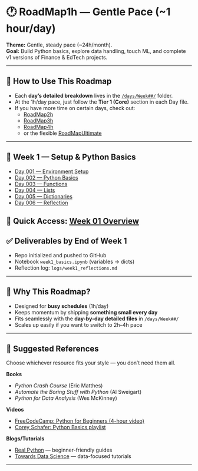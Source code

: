 # 🕐 RoadMap1h — Gentle Pace (~1 hour/day)

**Theme:** Gentle, steady pace (~24h/month).  
**Goal:** Build Python basics, explore data handling, touch ML, and complete v1 versions of Finance & EdTech projects.  

---

## 🧭 How to Use This Roadmap

- Each **day’s detailed breakdown** lives in the [`/days/Week##/`](./days) folder.  
- At the 1h/day pace, just follow the **Tier 1 (Core)** section in each Day file.  
- If you have more time on certain days, check out:  
  - [RoadMap2h](./RoadMap2h.md)  
  - [RoadMap3h](./RoadMap3h.md)  
  - [RoadMap4h](./RoadMap4h.md)  
  - or the flexible [RoadMapUltimate](./RoadMapUltimate.md)  

---

## 📅 Week 1 — Setup & Python Basics

- [Day 001 — Environment Setup](./days/Week01/Day001-Setup.md)  
- [Day 002 — Python Basics](./days/Week01/Day002-Python-Basics.md)  
- [Day 003 — Functions](./days/Week01/Day003-Functions.md)  
- [Day 004 — Lists](./days/Week01/Day004-Lists.md)  
- [Day 005 — Dictionaries](./days/Week01/Day005-Dictionaries.md)  
- [Day 006 — Reflection](./days/Week01/Day006-Reflection.md)  

📌 **Quick Access:** [Week 01 Overview](./days/Week01/README.md)
---

## ✅ Deliverables by End of Week 1

- Repo initialized and pushed to GitHub  
- Notebook `week1_basics.ipynb` (variables → dicts)  
- Reflection log: `logs/week1_reflections.md`  

---

## 🎯 Why This Roadmap?

- Designed for **busy schedules** (1h/day)  
- Keeps momentum by shipping **something small every day**  
- Fits seamlessly with the **day-by-day detailed files** in `/days/Week##/`  
- Scales up easily if you want to switch to 2h–4h pace  

---

## 📖 Suggested References

Choose whichever resource fits your style — you don’t need them all.  

**Books**  
- *Python Crash Course* (Eric Matthes)  
- *Automate the Boring Stuff with Python* (Al Sweigart)  
- *Python for Data Analysis* (Wes McKinney)  

**Videos**  
- [FreeCodeCamp: Python for Beginners (4-hour video)](https://www.youtube.com/watch?v=rfscVS0vtbw)  
- [Corey Schafer: Python Basics playlist](https://www.youtube.com/playlist?list=PL-osiE80TeTsqhIuOqKhwlXsIBIdSeYtc)  

**Blogs/Tutorials**  
- [Real Python](https://realpython.com/) — beginner-friendly guides  
- [Towards Data Science](https://towardsdatascience.com/) — data-focused tutorials  

---
